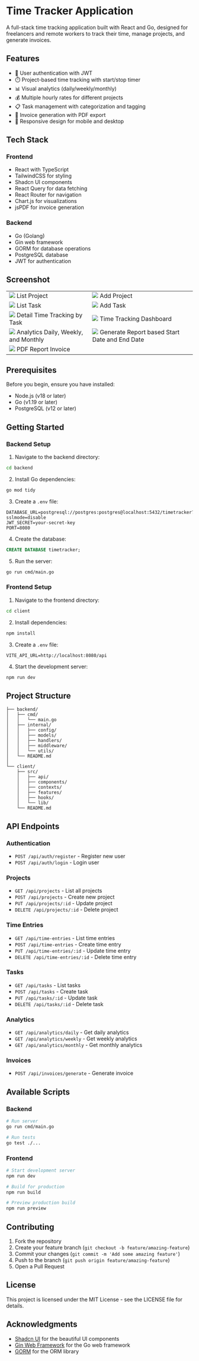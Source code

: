 # Time Tracker Application

A full-stack time tracking application built with React and Go, designed for freelancers and remote workers to track their time, manage projects, and generate invoices.

## Features

- 👤 User authentication with JWT
- ⏱️ Project-based time tracking with start/stop timer
- 📊 Visual analytics (daily/weekly/monthly)
- 💰 Multiple hourly rates for different projects
- 📋 Task management with categorization and tagging
- 📄 Invoice generation with PDF export
- 📱 Responsive design for mobile and desktop

## Tech Stack

### Frontend
- React with TypeScript
- TailwindCSS for styling
- Shadcn UI components
- React Query for data fetching
- React Router for navigation
- Chart.js for visualizations
- jsPDF for invoice generation

### Backend
- Go (Golang)
- Gin web framework
- GORM for database operations
- PostgreSQL database
- JWT for authentication


## Screenshot

<table>
    <tr>
        <td>
            <img src="images/image.png" />
            List Project
        </td>
        <td>
            <img src="images/image1.png" />
            Add Project
        </td>
    </tr>
    <tr>
        <td>
            <img src="images/image4.png" />
            List Task
        </td>
        <td>
            <img src="images/image5.png" />
            Add Task
        </td>
    </tr>
    <tr>
        <td>
            <img src="images/image2.png" />
            Detail Time Tracking by Task
        </td>
        <td>
            <img src="images/image3.png" />
            Time Tracking Dashboard
        </td>
    </tr>
    <tr>
        <td>
            <img src="images/image6.png" />
            Analytics Daily, Weekly, and Monthly
        </td>
        <td>
            <img src="images/image7.png" />
            Generate Report based Start Date and End Date
        </td>
    </tr>
    <tr>
        <td>
            <img src="images/image8.png" />
            PDF Report Invoice
        </td>
    </tr>
</table>

## Prerequisites

Before you begin, ensure you have installed:

- Node.js (v18 or later)
- Go (v1.19 or later)
- PostgreSQL (v12 or later)

## Getting Started

### Backend Setup

1. Navigate to the backend directory:
```bash
cd backend
```

2. Install Go dependencies:
```bash
go mod tidy
```

3. Create a `.env` file:
```env
DATABASE_URL=postgresql://postgres:postgres@localhost:5432/timetracker?sslmode=disable
JWT_SECRET=your-secret-key
PORT=8080
```

4. Create the database:
```sql
CREATE DATABASE timetracker;
```

5. Run the server:
```bash
go run cmd/main.go
```

### Frontend Setup

1. Navigate to the frontend directory:
```bash
cd client
```

2. Install dependencies:
```bash
npm install
```

3. Create a `.env` file:
```env
VITE_API_URL=http://localhost:8080/api
```

4. Start the development server:
```bash
npm run dev
```

## Project Structure

```
├── backend/
│   ├── cmd/
│   │   └── main.go
│   ├── internal/
│   │   ├── config/
│   │   ├── models/
│   │   ├── handlers/
│   │   ├── middleware/
│   │   └── utils/
│   └── README.md
│
└── client/
    ├── src/
    │   ├── api/
    │   ├── components/
    │   ├── contexts/
    │   ├── features/
    │   ├── hooks/
    │   └── lib/
    └── README.md
```

## API Endpoints

### Authentication
- `POST /api/auth/register` - Register new user
- `POST /api/auth/login` - Login user

### Projects
- `GET /api/projects` - List all projects
- `POST /api/projects` - Create new project
- `PUT /api/projects/:id` - Update project
- `DELETE /api/projects/:id` - Delete project

### Time Entries
- `GET /api/time-entries` - List time entries
- `POST /api/time-entries` - Create time entry
- `PUT /api/time-entries/:id` - Update time entry
- `DELETE /api/time-entries/:id` - Delete time entry

### Tasks
- `GET /api/tasks` - List tasks
- `POST /api/tasks` - Create task
- `PUT /api/tasks/:id` - Update task
- `DELETE /api/tasks/:id` - Delete task

### Analytics
- `GET /api/analytics/daily` - Get daily analytics
- `GET /api/analytics/weekly` - Get weekly analytics
- `GET /api/analytics/monthly` - Get monthly analytics

### Invoices
- `POST /api/invoices/generate` - Generate invoice

## Available Scripts

### Backend
```bash
# Run server
go run cmd/main.go

# Run tests
go test ./...
```

### Frontend
```bash
# Start development server
npm run dev

# Build for production
npm run build

# Preview production build
npm run preview
```

## Contributing

1. Fork the repository
2. Create your feature branch (`git checkout -b feature/amazing-feature`)
3. Commit your changes (`git commit -m 'Add some amazing feature'`)
4. Push to the branch (`git push origin feature/amazing-feature`)
5. Open a Pull Request

## License

This project is licensed under the MIT License - see the LICENSE file for details.

## Acknowledgments

- [Shadcn UI](https://ui.shadcn.com/) for the beautiful UI components
- [Gin Web Framework](https://gin-gonic.com/) for the Go web framework
- [GORM](https://gorm.io/) for the ORM library